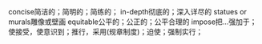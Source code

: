 concise简洁的；简明的；简练的；
 in-depth彻底的；深入详尽的
statues or murals雕像或壁画
equitable公平的；公正的；公平合理的
impose把…强加于；使接受，使意识到；推行，采用(规章制度)；迫使；强制实行；
























